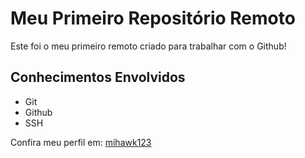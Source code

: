 # Meu Primeiro Repositório Remoto

Este foi o meu primeiro remoto criado para trabalhar com o Github!

## Conhecimentos Envolvidos

- Git
- Github
- SSH

Confira meu perfil em: [mihawk123](https://github.com/mihawk1234)